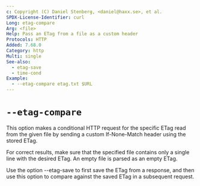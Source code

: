 ```yaml
---
c: Copyright (C) Daniel Stenberg, <daniel@haxx.se>, et al.
SPDX-License-Identifier: curl
Long: etag-compare
Arg: <file>
Help: Pass an ETag from a file as a custom header
Protocols: HTTP
Added: 7.68.0
Category: http
Multi: single
See-also:
  - etag-save
  - time-cond
Example:
  - --etag-compare etag.txt $URL
---
```


# `--etag-compare`

This option makes a conditional HTTP request for the specific ETag read
from the given file by sending a custom If-None-Match header using the
stored ETag.

For correct results, make sure that the specified file contains only a
single line with the desired ETag. An empty file is parsed as an empty
ETag.

Use the option --etag-save to first save the ETag from a response, and
then use this option to compare against the saved ETag in a subsequent
request.
